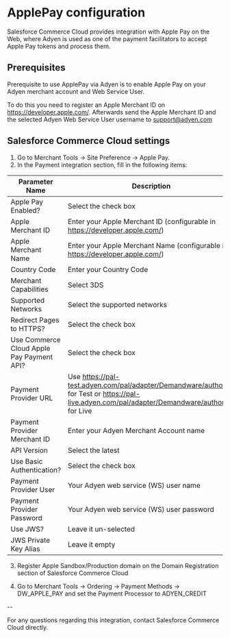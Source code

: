 # ApplePay configuration

Salesforce Commerce Cloud provides integration with Apple Pay on the Web, where Adyen is used as one of the payment facilitators to accept Apple Pay tokens and process them.

## Prerequisites

Prerequisite to use ApplePay via Adyen is to enable Apple Pay on your Adyen merchant account and Web Service User.

To do this you need to register an Apple Merchant ID on https://developer.apple.com/.
Afterwards send the Apple Merchant ID and the selected Adyen Web Service User username to support@adyen.com

## Salesforce Commerce Cloud settings

1. Go to Merchant Tools → Site Preference → Apple Pay.
2. In the Payment integration section, fill in the following items:

Parameter Name            | Description
------------------------- | -------------
Apple Pay Enabled?        | Select the check box
Apple Merchant ID         | Enter your Apple Merchant ID (configurable in https://developer.apple.com/)
Apple Merchant Name       | Enter your Apple Merchant Name (configurable in https://developer.apple.com/)
Country Code              | Enter your Country Code
Merchant Capabilities     | Select 3DS
Supported Networks        | Select the supported networks
Redirect Pages to HTTPS?  | Select the check box
Use Commerce Cloud Apple Pay Payment API? | Select the check box
Payment Provider URL      | Use https://pal-test.adyen.com/pal/adapter/Demandware/authorise for Test or https://pal-live.adyen.com/pal/adapter/Demandware/authorise for Live
Payment Provider Merchant ID | Enter your Adyen Merchant Account name
API Version               | Select the latest
Use Basic Authentication? | Select the check box
Payment Provider User     | Your Adyen web service (WS) user name
Payment Provider Password | Your Adyen web service (WS) user password
Use JWS?                  | Leave it un-selected
JWS Private Key Alias     | Leave it empty

3. Register Apple Sandbox/Production domain on the Domain Registration section of Salesforce Commerce Cloud

4. Go to Merchant Tools → Ordering → Payment Methods → DW_APPLE_PAY and set the Payment Processor to ADYEN_CREDIT


--

For any questions regarding this integration, contact Salesforce Commerce Cloud directly.
